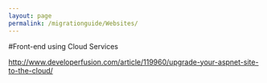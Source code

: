 ```yaml
---
layout: page
permalink: /migrationguide/Websites/
---
```


#Front-end using Cloud Services


http://www.developerfusion.com/article/119960/upgrade-your-aspnet-site-to-the-cloud/
